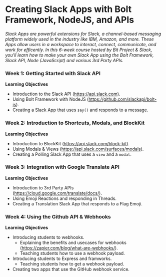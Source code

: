 # Creating Slack Apps with Bolt Framework, NodeJS, and APIs

*Slack Apps are powerful extensions for Slack, a channel-based messaging platform widely used in the industry like IBM, Amazon, and more. These Apps allow users in a workspace to interact, connect, communicate, and work for efficently. In this 6-week course hosted by Bit Project & Slack, you'll learn how to make your own Slack App using the Bolt Framework, Slack API, Node (JavaScript) and various 3rd Party APIs.*

### **Week 1: Getting Started with Slack API**

**Learning Objectives**

- Introduction to the Slack API (https://api.slack.com).
- Using Bolt Framework with NodeJS (https://github.com/slackapi/bolt-js).
- Creating a Slack App that uses `say()` and responds to a message.

### **Week 2: Introduction to Shortcuts, Modals, and BlockKit**

**Learning Objectives**

- Introduction to BlockKit (https://api.slack.com/block-kit).
- Using Modals & Views (https://api.slack.com/surfaces/modals).
- Creating a Polling Slack App that uses a `view` and a `modal`.

### **Week 3: Integration with Google Translate API**

**Learning Objectives**

- Introduction to 3rd Party APIs (https://cloud.google.com/translate/docs/).
- Using Emoji Reactions and responding in Threads.
- Creating a Translation Slack App that responds to a Flag Emoji.

### **Week 4: Using the Github API & Webhooks**

**Learning Objectives**

- Introducing students to webhooks.
  - Explaining the benefits and usecases for webhooks (https://zapier.com/blog/what-are-webhooks/).
  - Teaching students how to use a webhook payload.
- Introducing students to Express and framworks.
  - Teaching students how to get a webhook payload.
- Creating two apps that use the GitHub webhook service.
